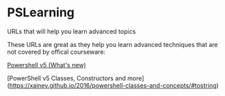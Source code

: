 # PSLearning
URLs that will help you learn advanced topics

These URLs are great as they help you learn advanced techniques that are not covered by offical courseware:

[Powershell v5 (What's new)](https://mva.microsoft.com/en-US/training-courses/whats-new-in-powershell-v5-16434?l=Oq4Os59VC_2506218965)

[PowerShell v5 Classes, Constructors and more] (https://xainey.github.io/2016/powershell-classes-and-concepts/#tostring)

